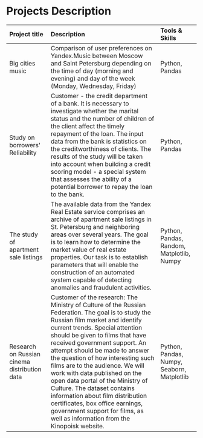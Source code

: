 # Projects Description

| Project title | Description | Tools & Skills | 
| :---------------------- | :---------------------- | :---------------------- |
| Big cities music | Comparison of user preferences on Yandex.Music between Moscow and Saint Petersburg depending on the time of day (morning and evening) and day of the week (Monday, Wednesday, Friday)| Python, Pandas |
| Study on borrowers' Reliability | Customer - the credit department of a bank. It is necessary to investigate whether the marital status and the number of children of the client affect the timely repayment of the loan. The input data from the bank is statistics on the creditworthiness of clients. The results of the study will be taken into account when building a credit scoring model - a special system that assesses the ability of a potential borrower to repay the loan to the bank.| Python, Pandas |
| The study of apartment sale listings | The available data from the Yandex Real Estate service comprises an archive of apartment sale listings in St. Petersburg and neighboring areas over several years. The goal is to learn how to determine the market value of real estate properties. Our task is to establish parameters that will enable the construction of an automated system capable of detecting anomalies and fraudulent activities.| Python, Pandas, Random, Matplotlib, Numpy |
| Research on Russian cinema distribution data | Customer of the research: The Ministry of Culture of the Russian Federation. The goal is to study the Russian film market and identify current trends. Special attention should be given to films that have received government support. An attempt should be made to answer the question of how interesting such films are to the audience. We will work with data published on the open data portal of the Ministry of Culture. The dataset contains information about film distribution certificates, box office earnings, government support for films, as well as information from the Kinopoisk website.| Python, Pandas, Numpy, Seaborn, Matplotlib |
